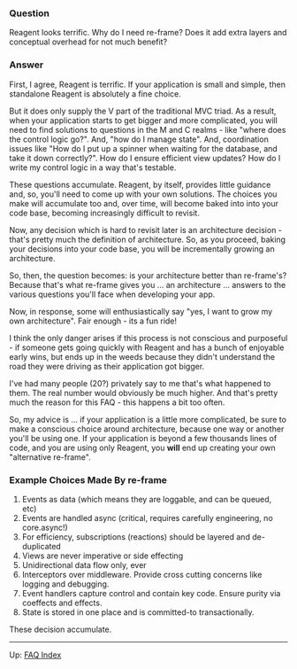 ### Question

Reagent looks terrific.  Why do I need re-frame?  Does it add extra layers and
conceptual overhead for not much benefit?

### Answer 

First, I agree, Reagent is terrific. If your application is small and simple, 
then standalone Reagent is absolutely a fine choice.

But it does only supply the V part of the traditional MVC triad. As a result, when
your application starts to get bigger and more complicated, you will need to 
find solutions to questions in the M and C realms - like "where does the control logic go?".  And, 
"how do I manage state".  And, coordination issues like "How do I put up a spinner
when waiting for the database, and take it down correctly?".  How do I ensure 
efficient view updates?  How do I write my control logic in a way that's testable. 

These questions accumulate. Reagent, by itself,
provides little guidance and, so, you'll need to
come up with your own solutions. The choices you make will accumulate too and,
over time, will become baked into into your code base,
becoming increasingly difficult to revisit. 

Now, any decision which is hard to revisit later is an architecture decision - that's 
pretty much the definition of architecture.  So, as you proceed, baking your
decisions into your code base, you will be incrementally growing an architecture.

So, then, the question becomes: is your architecture better than re-frame's?  Because 
that's what re-frame gives you ... an architecture ... answers to the
various questions you'll face when developing your app.  

Now, in response, some will enthusiastically say "yes, I want to grow my own architecture". 
Fair enough - its a fun ride!

I think the only danger arises if this process is not conscious and purposeful - if
someone gets going quickly with Reagent and has a bunch of enjoyable early wins, but
ends up in the weeds because they didn't understand the road they were driving as
their application got bigger.

I've had many people (20?) privately say to me that's what happened to them. The real
number would obviously be much higher. And that's pretty much the reason for
this FAQ - this happens a bit too often.  

So, my advice is ... if your application is a little more complicated,
be sure to make a conscious choice around architecture, because one way or
another you'll be using one.  If your application is beyond a few thousands lines
of code, and you are using only Reagent, you **will** end up creating your own "alternative re-frame".

### Example Choices Made By re-frame

1. Events as data  (which means they are loggable, and can be queued, etc)
2. Events are handled async  (critical, requires carefully engineering, no core.async!)
3. For efficiency, subscriptions (reactions) should be layered and de-duplicated
4. Views are never imperative or side effecting
4. Unidirectional data flow only, ever
5. Interceptors over middleware. Provide cross cutting concerns like logging and debugging. 
6. Event handlers capture control and contain key code. Ensure purity via coeffects and effects. 
7. State is stored in one place and is committed-to transactionally. 


These decision accumulate. 

***

Up:  [FAQ Index](README.md)&nbsp;&nbsp;&nbsp;&nbsp;&nbsp;&nbsp;

<!-- START doctoc generated TOC please keep comment here to allow auto update -->
<!-- DON'T EDIT THIS SECTION, INSTEAD RE-RUN doctoc TO UPDATE -->
<!-- END doctoc generated TOC please keep comment here to allow auto update -->
